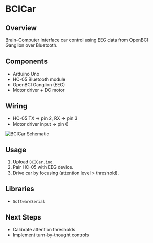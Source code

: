 # BCICar

## Overview
Brain–Computer Interface car control using EEG data from OpenBCI Ganglion over Bluetooth.

## Components
- Arduino Uno  
- HC-05 Bluetooth module  
- OpenBCI Ganglion (EEG)  
- Motor driver + DC motor  

## Wiring
- HC-05 TX → pin 2, RX → pin 3  
- Motor driver input → pin 6  

![BCICar Schematic](schematics/BCICar_schematic.png)

## Usage
1. Upload `BCICar.ino`.  
2. Pair HC-05 with EEG device.  
3. Drive car by focusing (attention level > threshold).

## Libraries
- `SoftwareSerial`  

## Next Steps
- Calibrate attention thresholds  
- Implement turn-by-thought controls  
